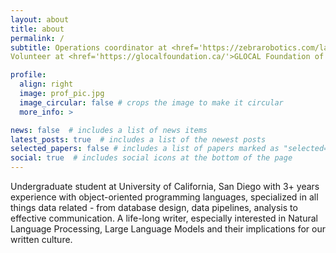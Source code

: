 ```yaml
---
layout: about
title: about
permalink: /
subtitle: Operations coordinator at <href='https://zebrarobotics.com/langley'>Zebra Robotics Langely</a>. 
Volunteer at <href='https://glocalfoundation.ca/'>GLOCAL Foundation of Canada</a>.

profile:
  align: right
  image: prof_pic.jpg
  image_circular: false # crops the image to make it circular
  more_info: >

news: false  # includes a list of news items
latest_posts: true  # includes a list of the newest posts
selected_papers: false # includes a list of papers marked as "selected={true}"
social: true  # includes social icons at the bottom of the page
---
```


Undergraduate student at University of California, San Diego with 3+ years experience with object-oriented programming languages, specialized in all things data related - from database design, data pipelines, analysis to effective communication. A life-long writer, especially interested in Natural Language Processing, Large Language Models and their implications for our written culture. 